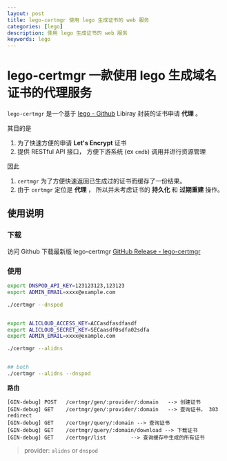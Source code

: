 ```yaml
---
layout: post
title: lego-certmgr 使用 lego 生成证书的 web 服务
categories: [lego]
description: 使用 lego 生成证书的 web 服务
keywords: lego
---
```


# lego-certmgr 一款使用 lego 生成域名证书的代理服务

`lego-certmgr` 是一个基于 [lego - Github](https://github.com/go-acme/lego) Libiray 封装的证书申请 **代理** 。

其目的是

1. 为了快速方便的申请 **Let's Encrypt** 证书
2. 提供 RESTful API 接口， 方便下游系统 (ex `cmdb`) 调用并进行资源管理

因此

1. `certmgr` 为了方便快速返回已生成过的证书而缓存了一份结果。
2. 由于 `certmgr` 定位是 **代理** ， 所以并未考虑证书的 **持久化** 和 **过期重建** 操作。 

## 使用说明

### 下载 

访问 Github 下载最新版 lego-certmgr [GitHub Release - lego-certmgr](https://github.com/tangx/srv-lego-certmgr/releases/latest)


### 使用

```bash
export DNSPOD_API_KEY=123123123,123123
export ADMIN_EMAIL=xxxx@example.com

./certmgr --dnspod


export ALICLOUD_ACCESS_KEY=ACCasdfasdfasdf
export ALICLOUD_SECRET_KEY=SECaasdf0sdfa02sdfa
export ADMIN_EMAIL=xxxx@example.com

./certmgr --alidns


## both
./certmgr --alidns --dnspod
```

**路由**

```
[GIN-debug] POST   /certmgr/gen/:provider/:domain   --> 创建证书
[GIN-debug] GET    /certmgr/gen/:provider/:domain   --> 查询证书， 303 redirect
[GIN-debug] GET    /certmgr/query/:domain --> 查询证书
[GIN-debug] GET    /certmgr/query/:domain/download --> 下载证书
[GIN-debug] GET    /certmgr/list        --> 查询缓存中生成的所有证书
```

> provider: `alidns` or `dnspod`
